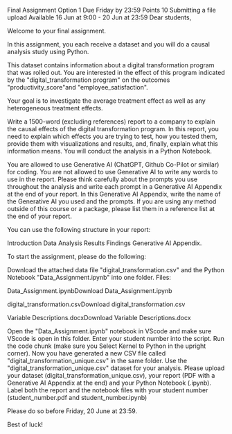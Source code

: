Final Assignment Option 1
Due Friday by 23:59 Points 10 Submitting a file upload Available 16 Jun at 9:00 - 20 Jun at 23:59
Dear students, 

Welcome to your final assignment. 

In this assignment, you each receive a dataset and you will do a causal analysis study using Python.

This dataset contains information about a digital transformation program that was rolled out. You are interested in the effect of this program indicated by the  "digital_transformation program" on the outcomes "productivity_score"and "employee_satisfaction".

Your goal is to investigate the average treatment effect as well as any heterogeneous treatment effects.

Write a 1500-word (excluding references) report to a company to explain the causal effects of the digital transformation program. In this report, you need to explain which effects you are trying to test, how you tested them, provide them with visualizations and results, and, finally, explain what this information means. You will conduct the analysis in a Python Notebook.

You are allowed to use Generative AI (ChatGPT, Github Co-Pilot or similar) for coding. You are not allowed to use Generative AI to write any words to use in the report. Please think carefully about the prompts you use throughout the analysis and write each prompt in a Generative AI Appendix at the end of your report. In this Generative AI Appendix, write the name of the Generative AI you used and the prompts. If you are using any method outside of this course or a package, please list them in a reference list at the end of your report.

You can use the following structure in your report:

Introduction
Data
Analysis
Results
Findings
       Generative AI Appendix.

To start the assignment, please do the following:

Download the attached data file "digital_transformation.csv" and the Python Notebook "Data_Assignment.ipynb" into one folder.
Files:

Data_Assignment.ipynbDownload Data_Assignment.ipynb

digital_transformation.csvDownload digital_transformation.csv

Variable Descriptions.docxDownload Variable Descriptions.docx

Open the "Data_Assignment.ipynb" notebook in VScode and make sure VScode is open in this folder.
Enter your student number into the script.
Run the code chunk (make sure you Select Kernel to Python in the upright corner).
Now you have generated a new CSV file called "digital_transformation_unique.csv" in the same folder.
Use the "digital_transformation_unique.csv" dataset for your analysis.
Please upload your dataset (digital_transformation_unique.csv), your report (PDF with a Generative AI Appendix at the end) and your Python Notebook (.ipynb). Label both the report and the notebook files with your student number (student_number.pdf and student_number.ipynb)

Please do so  before Friday, 20 June at 23:59.

Best of luck!
